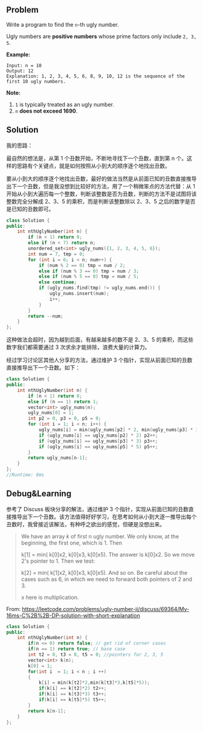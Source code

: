 ## Problem

Write a program to find the `n`-th ugly number.

Ugly numbers are **positive numbers** whose prime factors only include `2, 3, 5`. 

**Example:**

```
Input: n = 10
Output: 12
Explanation: 1, 2, 3, 4, 5, 6, 8, 9, 10, 12 is the sequence of the first 10 ugly numbers.
```

**Note:**  

1. `1` is typically treated as an ugly number.
2. `n` **does not exceed 1690**.



## Solution

我的思路：

最自然的想法是，从第 1 个丑数开始，不断地寻找下一个丑数，直到第 n 个。这样的思路有个关键点，就是如何按照从小到大的顺序逐个地找出丑数。

要从小到大的顺序逐个地找出丑数，最好的做法当然是从前面已知的丑数直接推导出下一个丑数，但是我没想到比较好的方法，用了一个稍微笨点的方法代替：从 1 开始从小到大遍历每一个整数，判断该整数是否为丑数，判断的方法不是试图将该整数完全分解成 2、3、5 的乘积，而是判断该整数除以 2、3、5 之后的数字是否是已知的丑数即可。

```c++
class Solution {
public:
    int nthUglyNumber(int n) {
        if (n < 1) return 0;
        else if (n < 7) return n;
        unordered_set<int> ugly_nums({1, 2, 3, 4, 5, 6});
        int num = 7, tmp = 0;
        for (int i = 6; i < n; num++) {
            if (num % 2 == 0) tmp = num / 2;
            else if (num % 3 == 0) tmp = num / 3;
            else if (num % 5 == 0) tmp = num / 5;
            else continue;
            if (ugly_nums.find(tmp) != ugly_nums.end()) {
                ugly_nums.insert(num);
                i++;
            }
        }
        return --num;
    }
};
```

这种做法会超时，因为越到后面，有越来越多的数不是 2、3、5 的乘积，而这些数字我们都需要通过 3 次求余才能排除，浪费大量的计算力。

经过学习讨论区其他人分享的方法，通过维护 3 个指针，实现从前面已知的丑数直接推导出下一个丑数。如下：

```c++
class Solution {
public:
    int nthUglyNumber(int n) {
        if (n < 1) return 0;
        else if (n == 1) return 1;
        vector<int> ugly_nums(n);
        ugly_nums[0] = 1;
        int p2 = 0, p3 = 0, p5 = 0;
        for (int i = 1; i < n; i++) {
            ugly_nums[i] = min(ugly_nums[p2] * 2, min(ugly_nums[p3] * 3, ugly_nums[p5] * 5));
            if (ugly_nums[i] == ugly_nums[p2] * 2) p2++;
            if (ugly_nums[i] == ugly_nums[p3] * 3) p3++;
            if (ugly_nums[i] == ugly_nums[p5] * 5) p5++;
        }
        return ugly_nums[n-1];
    }
};
//Runtime: 8ms
```



## Debug&Learning

参考了 Discuss 板块分享的解法，通过维护 3 个指针，实现从前面已知的丑数直接推导出下一个丑数。该方法值得好好学习，在思考如何从小到大逐一推导出每个丑数时，我曾接近该解法，有种呼之欲出的感觉，但硬是没想出来。

> We have an array *k* of first n ugly number. We only know, at the beginning, the first one, which is 1. Then
>
> k[1] = min( k[0]x2, k[0]x3, k[0]x5). The answer is k[0]x2. So we move 2's pointer to 1. Then we test:
>
> k[2] = min( k[1]x2, k[0]x3, k[0]x5). And so on. Be careful about the cases such as 6, in which we need to forward both pointers of 2 and 3.
>
> x here is multiplication.

From: https://leetcode.com/problems/ugly-number-ii/discuss/69364/My-16ms-C%2B%2B-DP-solution-with-short-explanation

```cpp
class Solution {
public:
    int nthUglyNumber(int n) {
        if(n <= 0) return false; // get rid of corner cases 
        if(n == 1) return true; // base case
        int t2 = 0, t3 = 0, t5 = 0; //pointers for 2, 3, 5
        vector<int> k(n);
        k[0] = 1;
        for(int i  = 1; i < n ; i ++)
        {
            k[i] = min(k[t2]*2,min(k[t3]*3,k[t5]*5));
            if(k[i] == k[t2]*2) t2++; 
            if(k[i] == k[t3]*3) t3++;
            if(k[i] == k[t5]*5) t5++;
        }
        return k[n-1];
    }
};
```

